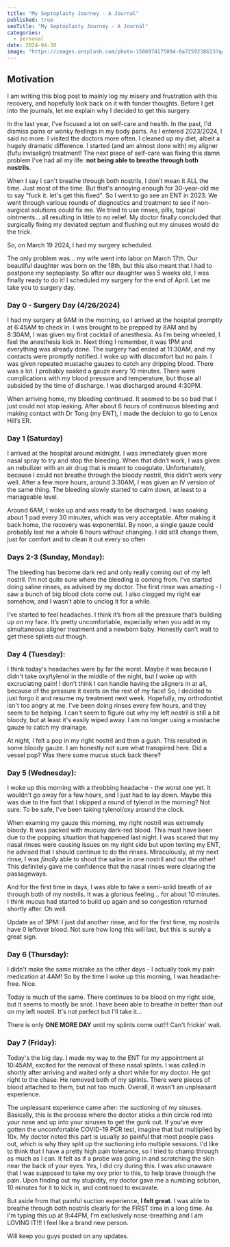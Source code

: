 ```yaml
---
title: "My Septoplasty Journey - A Journal"
published: true
seoTitle: "My Septoplasty Journey - A Journal"
categories:
  - personal
date: 2024-04-30
image: "https://images.unsplash.com/photo-1586974175094-0a7259238613?q=80&w=3570&auto=format&fit=crop&ixlib=rb-4.0.3&ixid=M3wxMjA3fDB8MHxwaG90by1wYWdlfHx8fGVufDB8fHx8fA%3D%3D"
---
```


## Motivation

I am writing this blog post to mainly log my misery and frustration with this recovery, and hopefully look back on it with fonder thoughts. Before I get into the journals, let me explain why I decided to get this surgery.

In the last year, I've focused a lot on self-care and health. In the past, I'd dismiss pains or wonky feelings in my body parts. As I entered 2023/2024, I said no more. I visited the doctors more often. I cleaned up my diet, albeit a hugely dramatic difference. I started (and am almost done with) my aligner (fufu invisalign) treatment! The next piece of self-care was fixing this damn problem I've had all my life: **not being able to breathe through both nostrils**.

When I say I can't breathe through both nostrils, I don't mean it ALL the time. Just most of the time. But that's annoying enough for 30-year-old me to say "fuck it. let's get this fixed". So I went to go see an ENT in 2023. We went through various rounds of diagnostics and treatment to see if non-surgical solutions could fix me. We tried to use rinses, pills, topical ointments... all resulting in little to no relief. My doctor finally concluded that surgically fixing my deviated septum and flushing out my sinuses would do the trick.

So, on March 19 2024, I had my surgery scheduled.

The only problem was... my wife went into labor on March 17th. Our beautiful daughter was born on the 18th, but this also meant that I had to postpone my septoplasty. So after our daughter was 5 weeks old, I was finally ready to do it! I scheduled my surgery for the end of April. Let me take you to surgery day.

### Day 0 - Surgery Day (4/26/2024)

I had my surgery at 9AM in the morning, so I arrived at the hospital promptly at 6:45AM to check in. I was brought to be prepped by 8AM and by 8:30AM, I was given my first cocktail of anesthesia. As I’m being wheeled, I feel the anesthesia kick in. Next thing I remember, it was 1PM and everything was already done. The surgery had ended at 11:30AM, and my contacts were promptly notified. I woke up with discomfort but no pain. I was given repeated mustache gauzes to catch any dripping blood. There was a lot. I probably soaked a gauze every 10 minutes. There were complications with my blood pressure and temperature, but those all subsided by the time of discharge. I was discharged around 4:30PM.

When arriving home, my bleeding continued. It seemed to be so bad that I just could not stop leaking. After about 6 hours of continuous bleeding and making contact with Dr Tong (my ENT), I made the decision to go to Lenox Hill’s ER.

### Day 1 (Saturday)

I arrived at the hospital around midnight. I was immediately given more nasal spray to try and stop the bleeding. When that didn’t work, I was given an nebulizer with an air drug that is meant to coagulate. Unfortunately, because I could not breathe through the bloody nostril, this didn’t work very well. After a few more hours, around 3:30AM, I was given an IV version of the same thing. The bleeding slowly started to calm down, at least to a manageable level.

Around 6AM, I woke up and was ready to be discharged. I was soaking about 1 pad every 30 minutes, which was very acceptable. After making it back home, the recovery was exponential. By noon, a single gauze could probably last me a whole 6 hours without changing. I did still change them, just for comfort and to clean it out every so often

### Days 2-3 (Sunday, Monday):

The bleeding has become dark red and only really coming out of my left nostril. I’m not quite sure where the bleeding is coming from. I’ve started doing saline rinses, as advised by my doctor. The first rinse was amazing - I saw a bunch of big blood clots come out. I also clogged my right ear somehow, and I wasn’t able to unclog it for a while.

I’ve started to feel headaches. I think it’s from all the pressure that’s building up on my face. It’s pretty uncomfortable, especially when you add in my simultaneous aligner treatment and a newborn baby. Honestly can’t wait to get these splints out though.

### Day 4 (Tuesday):

I think today's headaches were by far the worst. Maybe it was because I didn't take oxy/tylenol in the middle of the night, but I woke up with excruciating pain! I don't think I can handle having the aligners in at all, because of the pressure it exerts on the rest of my face! So, I decided to just forgo it and resume my treatment next week. Hopefully, my orthodontist isn't too angry at me. I've been doing rinses every few hours, and they seem to be helping. I can't seem to figure out why my left nostril is still a bit bloody, but at least it's easily wiped away. I am no longer using a mustache gauze to catch my drainage.

At night, I felt a pop in my right nostril and then a gush. This resulted in some bloody gauze. I am honestly not sure what transpired here. Did a vessel pop? Was there some mucus stuck back there?

### Day 5 (Wednesday):

I woke up this morning with a throbbing headache - the worst one yet. It wouldn't go away for a few hours, and I just had to lay down. Maybe this was due to the fact that I skipped a round of tylenol in the morning? Not sure. To be safe, I've been taking tylenol/oxy around the clock.

When examing my gauze this morning, my right nostril was extremely bloody. It was packed with mucusy dark-red blood. This must have been due to the popping situation that happened last night. I was scared that my nasal rinses were causing issues on my right side but upon texting my ENT, he advised that I should continue to do the rinses. Miraculously, at my next rinse, I was _finally_ able to shoot the saline in one nostril and out the other! This definitely gave me confidence that the nasal rinses were clearing the passageways.

And for the first time in days, I was able to take a semi-solid breath of air through both of my nostrils. It was a glorious feeling... for about 10 minutes. I think mucus had started to build up again and so congestion returned shortly after. Oh well.

Update as of 3PM: I just did another rinse, and for the first time, my nostrils have 0 leftover blood. Not sure how long this will last, but this is surely a great sign.

### Day 6 (Thursday):

I didn't make the same mistake as the other days - I actually took my pain medication at 4AM! So by the time I woke up this morning, I was headache-free. Nice.

Today is much of the same. There continues to be blood on my right side, but it seems to mostly be snot. I have been able to breathe _in_ better than _out_ on my left nostril. It's not perfect but I'll take it...

There is only **ONE MORE DAY** until my splints come out!!! Can't frickin' wait.

### Day 7 (Friday):

Today's the big day. I made my way to the ENT for my appointment at 10:45AM, excited for the removal of these nasal splints. I was called in shortly after arriving and waited only a short while for my doctor. He got right to the chase. He removed both of my splints. There were pieces of blood attached to them, but not too much. Overall, it wasn't an unpleasant experience.

The unpleasant experience came after: the suctioning of my sinuses. Basically, this is the process where the doctor sticks a thin circle rod into your nose and up into your sinuses to get the gunk out. If you've ever gotten the uncomfortable COVID-19 PCR test, imagine that but multiplied by 10x. My doctor noted this part is usually so painful that most people pass out, which is why they split up the suctioning into multiple sessions. I'd like to think that I have a pretty high pain tolerance, so I tried to champ through as much as I can. It felt as if a probe was going in and scratching the skin near the back of your eyes. Yes, I did cry during this. I was also unaware that I was supposed to take my oxy prior to this, to help brave through the pain. Upon finding out my stupidity, my doctor gave me a numbing solution, 10 minutes for it to kick in, and continued to excavate.

But aside from that painful suction experience, **I felt great**. I was able to breathe through both nostrils clearly for the FIRST time in a long time. As I'm typing this up at 9:44PM, I'm exclusively nose-breathing and I am LOVING IT!!! I feel like a brand new person.

Will keep you guys posted on any updates.
